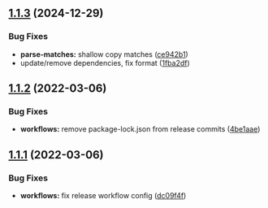 ## [1.1.3](https://github.com/vimtaai/critic-markup/compare/v1.1.2...v1.1.3) (2024-12-29)


### Bug Fixes

* **parse-matches:** shallow copy matches ([ce942b1](https://github.com/vimtaai/critic-markup/commit/ce942b1292861bbd3dec65bc4f2be543e64970ef))
* update/remove dependencies, fix format ([1fba2df](https://github.com/vimtaai/critic-markup/commit/1fba2dfa8e92b00e36a6a2c04bac84cd537024eb))

## [1.1.2](https://github.com/vimtaai/critic-markup/compare/v1.1.1...v1.1.2) (2022-03-06)


### Bug Fixes

* **workflows:** remove package-lock.json from release commits ([4be1aae](https://github.com/vimtaai/critic-markup/commit/4be1aae3febb4d120246bf3d8af39dddc0f92d40))

## [1.1.1](https://github.com/vimtaai/critic-markup/compare/v1.1.0...v1.1.1) (2022-03-06)


### Bug Fixes

* **workflows:** fix release workflow config ([dc09f4f](https://github.com/vimtaai/critic-markup/commit/dc09f4ffb283f0182c7d5f1fe415d7b31b6fb009))

